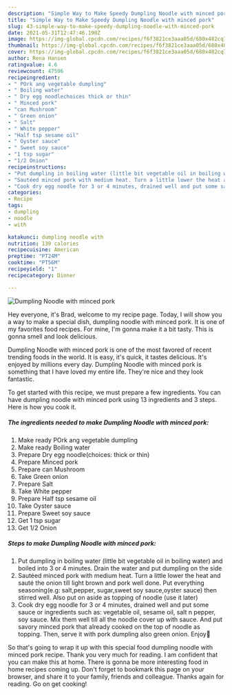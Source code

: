 ```yaml
---
description: "Simple Way to Make Speedy Dumpling Noodle with minced pork"
title: "Simple Way to Make Speedy Dumpling Noodle with minced pork"
slug: 43-simple-way-to-make-speedy-dumpling-noodle-with-minced-pork
date: 2021-05-31T12:47:46.190Z
image: https://img-global.cpcdn.com/recipes/f6f3821ce3aaa05d/680x482cq70/dumpling-noodle-with-minced-pork-recipe-main-photo.jpg
thumbnail: https://img-global.cpcdn.com/recipes/f6f3821ce3aaa05d/680x482cq70/dumpling-noodle-with-minced-pork-recipe-main-photo.jpg
cover: https://img-global.cpcdn.com/recipes/f6f3821ce3aaa05d/680x482cq70/dumpling-noodle-with-minced-pork-recipe-main-photo.jpg
author: Rena Hansen
ratingvalue: 4.6
reviewcount: 47596
recipeingredient:
- " POrk ang vegetable dumpling"
- " Boiling water"
- " Dry egg noodlechoices thick or thin"
- " Minced pork"
- "can Mushroom"
- " Green onion"
- " Salt"
- " White pepper"
- "Half tsp sesame oil"
- " Oyster sauce"
- " Sweet soy sauce"
- "1 tsp sugar"
- "1/2 Onion"
recipeinstructions:
- "Put dumpling in boiling water (little bit vegetable oil in boiling water) and boiled into 3 or 4 minutes. Drain the water and put dumpling on the side"
- "Sautéed minced pork with medium heat. Turn a little lower the heat and sauté the onion till light brown and pork well done. Put everything seasoning(e.g: salt,pepper, sugar,sweet soy sauce,oyster sauce) then stirred well. Also put on aside as topping of noodle (use it later)"
- "Cook dry egg noodle for 3 or 4 minutes, drained well and put some sauce or ingredients such as: vegetable oil, sesame oil, salt n pepper, soy sauce. Mix them well till all the noodle cover up with sauce. And put savory minced pork that already cooked on the top of noodle as topping. Then, serve it with pork dumpling also green onion. Enjoy🤤"
categories:
- Recipe
tags:
- dumpling
- noodle
- with

katakunci: dumpling noodle with 
nutrition: 139 calories
recipecuisine: American
preptime: "PT24M"
cooktime: "PT56M"
recipeyield: "1"
recipecategory: Dinner

---
```



![Dumpling Noodle with minced pork](https://img-global.cpcdn.com/recipes/f6f3821ce3aaa05d/680x482cq70/dumpling-noodle-with-minced-pork-recipe-main-photo.jpg)

Hey everyone, it's Brad, welcome to my recipe page. Today, I will show you a way to make a special dish, dumpling noodle with minced pork. It is one of my favorites food recipes. For mine, I'm gonna make it a bit tasty. This is gonna smell and look delicious.

Dumpling Noodle with minced pork is one of the most favored of recent trending foods in the world. It is easy, it's quick, it tastes delicious. It's enjoyed by millions every day. Dumpling Noodle with minced pork is something that I have loved my entire life. They're nice and they look fantastic.




To get started with this recipe, we must prepare a few ingredients. You can have dumpling noodle with minced pork using 13 ingredients and 3 steps. Here is how you cook it.

<!--inarticleads1-->

##### The ingredients needed to make Dumpling Noodle with minced pork:

1. Make ready  POrk ang vegetable dumpling
1. Make ready  Boiling water
1. Prepare  Dry egg noodle(choices: thick or thin)
1. Prepare  Minced pork
1. Prepare can Mushroom
1. Take  Green onion
1. Prepare  Salt
1. Take  White pepper
1. Prepare Half tsp sesame oil
1. Take  Oyster sauce
1. Prepare  Sweet soy sauce
1. Get 1 tsp sugar
1. Get 1/2 Onion




<!--inarticleads2-->

##### Steps to make Dumpling Noodle with minced pork:

1. Put dumpling in boiling water (little bit vegetable oil in boiling water) and boiled into 3 or 4 minutes. Drain the water and put dumpling on the side
1. Sautéed minced pork with medium heat. Turn a little lower the heat and sauté the onion till light brown and pork well done. Put everything seasoning(e.g: salt,pepper, sugar,sweet soy sauce,oyster sauce) then stirred well. Also put on aside as topping of noodle (use it later)
1. Cook dry egg noodle for 3 or 4 minutes, drained well and put some sauce or ingredients such as: vegetable oil, sesame oil, salt n pepper, soy sauce. Mix them well till all the noodle cover up with sauce. And put savory minced pork that already cooked on the top of noodle as topping. Then, serve it with pork dumpling also green onion. Enjoy🤤




So that's going to wrap it up with this special food dumpling noodle with minced pork recipe. Thank you very much for reading. I am confident that you can make this at home. There is gonna be more interesting food in home recipes coming up. Don't forget to bookmark this page on your browser, and share it to your family, friends and colleague. Thanks again for reading. Go on get cooking!
